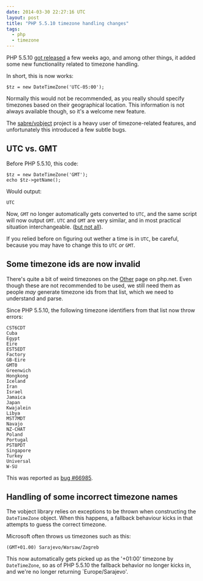 ```yaml
---
date: 2014-03-30 22:27:16 UTC
layout: post
title: "PHP 5.5.10 timezone handling changes"
tags:
  - php
  - timezone
---
```


PHP 5.5.10 [got released][1] a few weeks ago, and among other things, it added
some new functionality related to timezone handling.

In short, this is now works:

    $tz = new DateTimeZone('UTC-05:00');

Normally this would not be recommended, as you really should specify timezones
based on their geographical location. This information is not always available
though, so it's a welcome new feature.

The [sabre/vobject][2] project is a heavy user of timezone-related features,
and unfortunately this introduced a few subtle bugs.

UTC vs. GMT
-----------

Before PHP 5.5.10, this code:

    $tz = new DateTimeZone('GMT');
    echo $tz->getName();

Would output:

    UTC

Now, `GMT` no longer automatically gets converted to `UTC`, and the same
script will now output `GMT`. `UTC` and `GMT` are very similar, and in most
practical situation interchangeable. ([but not all][3]).

If you relied before on figuring out wether a time is in `UTC`, be careful,
because you may have to change this to `UTC` _or_ `GMT`.


Some timezone ids are now invalid
---------------------------------

There's quite a bit of weird timezones on the [Other][4] page on php.net. Even
though these are not recommended to be used, we still need them as people
_may_ generate timezone ids from that list, which we need to understand and
parse.

Since PHP 5.5.10, the following timezone identifiers from that list now throw
errors:

    CST6CDT
    Cuba
    Egypt
    Eire
    EST5EDT
    Factory
    GB-Eire
    GMT0
    Greenwich
    Hongkong
    Iceland
    Iran
    Israel
    Jamaica
    Japan
    Kwajalein
    Libya
    MST7MDT
    Navajo
    NZ-CHAT
    Poland
    Portugal
    PST8PDT
    Singapore
    Turkey
    Universal
    W-SU

This was reported as [bug #66985][5].

Handling of some incorrect timezone names
-----------------------------------------

The vobject library relies on exceptions to be thrown when constructing the
`DateTimeZone` object. When this happens, a fallback behaviour kicks in that
attempts to guess the correct timezone.

Microsoft often throws us timezones such as this:

    (GMT+01.00) Sarajevo/Warsaw/Zagreb

This now automatically gets picked up as the '+01:00' timezone by
`DateTimeZone`, so as of PHP 5.5.10 the fallback behavior no longer kicks in,
and we're no longer returning `Europe/Sarajevo'.

[1]: http://www.php.net/ChangeLog-5.php#5.5.10
[2]: http://sabre.io/vobject/
[3]: http://geography.about.com/od/timeandtimezones/a/gmtutc.htm
[4]: https://php.net/manual/en/timezones.others.php
[5]: https://bugs.php.net/bug.php?id=66985
